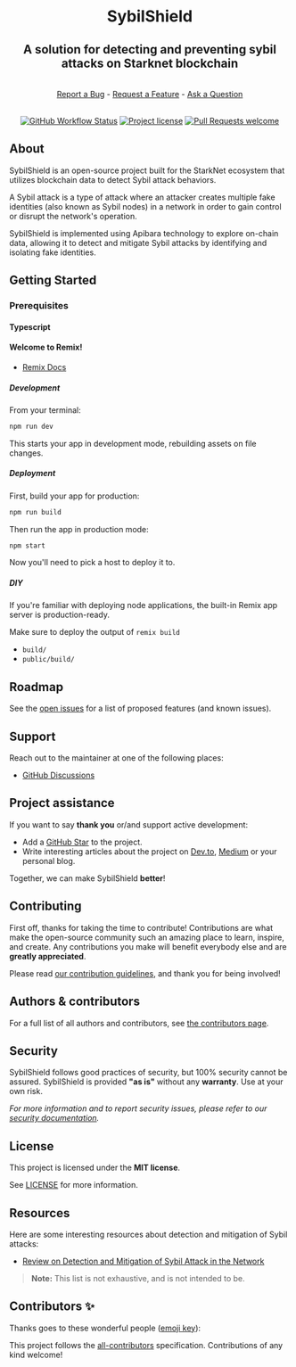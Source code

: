 <div align="center">
  <h1 align="center">SybilShield</h1>
  <h2 align="center">A solution for detecting and preventing sybil attacks on Starknet blockchain</h2>
  <br />
  <a href="https://github.com/carbonable-labs/sybil-shield/issues/new?assignees=&labels=bug&template=01_BUG_REPORT.md&title=bug%3A+">Report a Bug</a>
  -
  <a href="https://github.com/carbonable-labs/sybil-shield/issues/new?assignees=&labels=enhancement&template=02_FEATURE_REQUEST.md&title=feat%3A+">Request a Feature</a>
  -
  <a href="https://github.com/carbonable-labs/sybil-shield/discussions">Ask a Question</a>
</div>

<div align="center">
<br />

[![GitHub Workflow Status](https://github.com/keep-starknet-strange/garaga/actions/workflows/test.yml/badge.svg)](https://github.com/keep-starknet-strange/garaga/actions/workflows/test.yml)
[![Project license](https://img.shields.io/github/license/keep-starknet-strange/garaga.svg?style=flat-square)](LICENSE)
[![Pull Requests welcome](https://img.shields.io/badge/PRs-welcome-ff69b4.svg?style=flat-square)](https://github.com/keep-starknet-strange/garaga/issues?q=is%3Aissue+is%3Aopen+label%3A%22help+wanted%22)

</div>



## About

SybilShield is an open-source project built for the StarkNet ecosystem that utilizes blockchain data to detect Sybil attack behaviors.

A Sybil attack is a type of attack where an attacker creates multiple fake identities (also known as Sybil nodes) in a network in order to gain control or disrupt the network's operation.

SybilShield is implemented using Apibara technology to explore on-chain data, allowing it to detect and mitigate Sybil attacks by identifying and isolating fake identities.

## Getting Started

### Prerequisites

#### Typescript

#### Welcome to Remix!

- [Remix Docs](https://remix.run/docs)

##### Development

From your terminal:

```sh
npm run dev
```

This starts your app in development mode, rebuilding assets on file changes.

##### Deployment

First, build your app for production:

```sh
npm run build
```

Then run the app in production mode:

```sh
npm start
```

Now you'll need to pick a host to deploy it to.

##### DIY

If you're familiar with deploying node applications, the built-in Remix app server is production-ready.

Make sure to deploy the output of `remix build`

- `build/`
- `public/build/`



## Roadmap

See the [open issues](https://github.com/carbonable-labs/sybil-shield/issues/issues) for
a list of proposed features (and known issues).



## Support

Reach out to the maintainer at one of the following places:

- [GitHub Discussions](https://github.com/carbonable-labs/sybil-shield/issues/discussions)


## Project assistance

If you want to say **thank you** or/and support active development:

- Add a [GitHub Star](https://github.com/carbonable-labs/sybil-shield/issues/) to the
  project.
- Write interesting articles about the project on [Dev.to](https://dev.to/),
  [Medium](https://medium.com/) or your personal blog.

Together, we can make SybilShield **better**!

## Contributing

First off, thanks for taking the time to contribute! Contributions are what make
the open-source community such an amazing place to learn, inspire, and create.
Any contributions you make will benefit everybody else and are **greatly
appreciated**.

Please read [our contribution guidelines](docs/CONTRIBUTING.md), and thank you
for being involved!

## Authors & contributors

For a full list of all authors and contributors, see
[the contributors page](https://github.com/carbonable-labs/sybil-shield/issues/contributors).

## Security

SybilShield follows good practices of security, but 100% security cannot be assured.
SybilShield is provided **"as is"** without any **warranty**. Use at your own risk.

_For more information and to report security issues, please refer to our
[security documentation](docs/SECURITY.md)._

## License

This project is licensed under the **MIT license**.

See [LICENSE](LICENSE) for more information.

## Resources

Here are some interesting resources about detection and mitigation of Sybil attacks:

- [Review on Detection and Mitigation of Sybil Attack in the Network](https://www.sciencedirect.com/science/article/pii/S187705091600082X)

> **Note:** This list is not exhaustive, and is not intended to be.


## Contributors ✨

Thanks goes to these wonderful people ([emoji key](https://allcontributors.org/docs/en/emoji-key)):

<!-- ALL-CONTRIBUTORS-LIST:START - Do not remove or modify this section -->
<!-- prettier-ignore-start -->
<!-- markdownlint-disable -->


<!-- markdownlint-restore -->
<!-- prettier-ignore-end -->

<!-- ALL-CONTRIBUTORS-LIST:END -->

This project follows the [all-contributors](https://github.com/all-contributors/all-contributors) specification. Contributions of any kind welcome!
